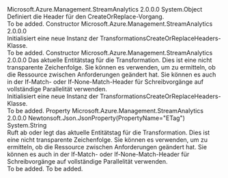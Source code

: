 <Type Name="TransformationsCreateOrReplaceHeaders" FullName="Microsoft.Azure.Management.StreamAnalytics.Models.TransformationsCreateOrReplaceHeaders">
  <TypeSignature Language="C#" Value="public class TransformationsCreateOrReplaceHeaders" />
  <TypeSignature Language="ILAsm" Value=".class public auto ansi beforefieldinit TransformationsCreateOrReplaceHeaders extends System.Object" />
  <TypeSignature Language="DocId" Value="T:Microsoft.Azure.Management.StreamAnalytics.Models.TransformationsCreateOrReplaceHeaders" />
  <TypeSignature Language="VB.NET" Value="Public Class TransformationsCreateOrReplaceHeaders" />
  <TypeSignature Language="F#" Value="type TransformationsCreateOrReplaceHeaders = class" />
  <AssemblyInfo>
    <AssemblyName>Microsoft.Azure.Management.StreamAnalytics</AssemblyName>
    <AssemblyVersion>2.0.0.0</AssemblyVersion>
  </AssemblyInfo>
  <Base>
    <BaseTypeName>System.Object</BaseTypeName>
  </Base>
  <Interfaces />
  <Docs>
    <summary>
            Definiert die Header für den CreateOrReplace-Vorgang.
            </summary>
    <remarks>To be added.</remarks>
  </Docs>
  <Members>
    <Member MemberName=".ctor">
      <MemberSignature Language="C#" Value="public TransformationsCreateOrReplaceHeaders ();" />
      <MemberSignature Language="ILAsm" Value=".method public hidebysig specialname rtspecialname instance void .ctor() cil managed" />
      <MemberSignature Language="DocId" Value="M:Microsoft.Azure.Management.StreamAnalytics.Models.TransformationsCreateOrReplaceHeaders.#ctor" />
      <MemberSignature Language="VB.NET" Value="Public Sub New ()" />
      <MemberType>Constructor</MemberType>
      <AssemblyInfo>
        <AssemblyName>Microsoft.Azure.Management.StreamAnalytics</AssemblyName>
        <AssemblyVersion>2.0.0.0</AssemblyVersion>
      </AssemblyInfo>
      <Parameters />
      <Docs>
        <summary>
            Initialisiert eine neue Instanz der TransformationsCreateOrReplaceHeaders-Klasse.
            </summary>
        <remarks>To be added.</remarks>
      </Docs>
    </Member>
    <Member MemberName=".ctor">
      <MemberSignature Language="C#" Value="public TransformationsCreateOrReplaceHeaders (string eTag = null);" />
      <MemberSignature Language="ILAsm" Value=".method public hidebysig specialname rtspecialname instance void .ctor(string eTag) cil managed" />
      <MemberSignature Language="DocId" Value="M:Microsoft.Azure.Management.StreamAnalytics.Models.TransformationsCreateOrReplaceHeaders.#ctor(System.String)" />
      <MemberSignature Language="VB.NET" Value="Public Sub New (Optional eTag As String = null)" />
      <MemberSignature Language="F#" Value="new Microsoft.Azure.Management.StreamAnalytics.Models.TransformationsCreateOrReplaceHeaders : string -&gt; Microsoft.Azure.Management.StreamAnalytics.Models.TransformationsCreateOrReplaceHeaders" Usage="new Microsoft.Azure.Management.StreamAnalytics.Models.TransformationsCreateOrReplaceHeaders eTag" />
      <MemberType>Constructor</MemberType>
      <AssemblyInfo>
        <AssemblyName>Microsoft.Azure.Management.StreamAnalytics</AssemblyName>
        <AssemblyVersion>2.0.0.0</AssemblyVersion>
      </AssemblyInfo>
      <Parameters>
        <Parameter Name="eTag" Type="System.String" />
      </Parameters>
      <Docs>
        <param name="eTag">Das aktuelle Entitätstag für die Transformation.
            Dies ist eine nicht transparente Zeichenfolge. Sie können es verwenden, um zu ermitteln, ob die Ressource zwischen Anforderungen geändert hat. Sie können es auch in der If-Match- oder If-None-Match-Header für Schreibvorgänge auf vollständige Parallelität verwenden.</param>
        <summary>
            Initialisiert eine neue Instanz der TransformationsCreateOrReplaceHeaders-Klasse.
            </summary>
        <remarks>To be added.</remarks>
      </Docs>
    </Member>
    <Member MemberName="ETag">
      <MemberSignature Language="C#" Value="public string ETag { get; set; }" />
      <MemberSignature Language="ILAsm" Value=".property instance string ETag" />
      <MemberSignature Language="DocId" Value="P:Microsoft.Azure.Management.StreamAnalytics.Models.TransformationsCreateOrReplaceHeaders.ETag" />
      <MemberSignature Language="VB.NET" Value="Public Property ETag As String" />
      <MemberSignature Language="F#" Value="member this.ETag : string with get, set" Usage="Microsoft.Azure.Management.StreamAnalytics.Models.TransformationsCreateOrReplaceHeaders.ETag" />
      <MemberType>Property</MemberType>
      <AssemblyInfo>
        <AssemblyName>Microsoft.Azure.Management.StreamAnalytics</AssemblyName>
        <AssemblyVersion>2.0.0.0</AssemblyVersion>
      </AssemblyInfo>
      <Attributes>
        <Attribute>
          <AttributeName>Newtonsoft.Json.JsonProperty(PropertyName="ETag")</AttributeName>
        </Attribute>
      </Attributes>
      <ReturnValue>
        <ReturnType>System.String</ReturnType>
      </ReturnValue>
      <Docs>
        <summary>
            Ruft ab oder legt das aktuelle Entitätstag für die Transformation. Dies ist eine nicht transparente Zeichenfolge. Sie können es verwenden, um zu ermitteln, ob die Ressource zwischen Anforderungen geändert hat. Sie können es auch in der If-Match- oder If-None-Match-Header für Schreibvorgänge auf vollständige Parallelität verwenden.
            </summary>
        <value>To be added.</value>
        <remarks>To be added.</remarks>
      </Docs>
    </Member>
  </Members>
</Type>